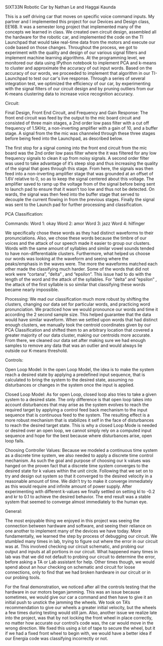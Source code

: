SIXT33N Robotic Car
by Nathan Le and Haggai Kaunda

This is a self driving car that moves on specific voice command inputs. My partner and I implemented this project for our Devices and Design class, EE16B. It was a semester long project that implemented many of the concepts we learned in class. We created own circuit design, assembled all the hardware for the robotic car, and implemented the code on the TI Launchpad that would take real-time data from the motors and execute our code based on those changes. Throughout the process, we got to experiment with the quality and design of our various signal filters and implement machine learning algorithms. At the programming level, we monitored our data using IPython notebook to implement PCA and k-means to cluster and approximate the accuracy of out input words. Based on the accuracy of our words, we proceeded to implement that algorithm in our TI-Launchpad to test our car's live response. Through a series of several integration test, we optimized the efficiency of our car, by experimenting with the signal filters of our circuit design and by pruning outliers from our K-means clustering data to increase voice recognition accuracy.


Circuit:

Final Design, Front End Circuit, and Frequency and Gain Response:
The front end circuit was feed by the output to the mic board circuit and consisted of three main stages, a 2nd order low pass filter with a cut off frequency of 1.5KHz, a non-inverting amplifier with a gain of 10, and a buffer stage. A signal from the the mic was channeled through these three stages before being feed into the Launchpad, as described below. 

The first stop for a signal coming into the front end circuit from the mic board was the 2nd order low pass filter where the it was filtered for any low frequency signals to clean it up from noisy signals. A second order filter was used to take advantage of it’s steep slop and thus increasing the quality of the signal that goes through this stage. From here, the signals was then feed into a non-inverting amplifier stage that was grounded at an offset of 1.6V relative to 0, so as to keep the signal centered about this voltage. The amplifier saved to ramp up the voltage from of the signal before being sent to launch pad to ensure that it wasn’t too low and thus not be detected. On wards, the signal was then feed into the buffer stage that served to decouple the current flowing in from the previous stages. Finally the signal was sent to the Launch pad for further processing and classification. 


PCA Classification:

Commands:
Word 1: okay
Word 2: amor
Word 3: jazz
Word 4: hilfinger

We specifically chose these words as they had distinct waveforms to their pronunciations. Also, we chose these words because the timbre of our voices and the attack of our speech made it easier to group our clusters. Words with the same amount of syllables and similar vowel sounds tended to have non-differentiable clusters. Furthermore, what helped us choose our words was looking at the waveform and seeing where the peaks/emphasis in the waves were. The more the waveforms matched each other made the classifying much harder. Some of the words that did not work were “cortana”,  “delta” , and “epsilon”. This issue had to do with the length of the word and the attack of the syllables. For “delta” and “epsilon” , the attack of the first syllable is so similar that classifying these words became nearly impossible.


Processing:
We mad our classification much more robust by shifting the clusters, changing our data set for particular words, and practicing word pronunciation. We practiced how we would pronounce our words and time it according the 2 second sample size. This helped guarantee that the data would have similar waveform. When we settled upon words that had distinct enough clusters, we manually took the centroid coordinates given by our PCA Classification and shifted them to an arbitrary location that covered a greater majority of our data cluster, making our centroids more accurate. From there, we cleaned our data set after making sure we had enough samples to remove any data that was an outlier and would always lie outside our K-means threshold.



Controls:

Open Loop Model:
In the open Loop Model, the idea is to make the system reach a desired state by applying a predefined input sequence, that is calculated to bring the system to the desired state, assuming no disturbances or changes in the system once the input is applied. 

Closed Loop Model:
As for open Loop, closed loop also tries to take a given system to a desired state. The only difference is that open loop takes into account disturbances that may arise as the system evolves to reach the required target by applying a control feed back mechanism to the input sequence that is continuous feed to the system. The resulting effect is a more robust mechanism that is stabilizes it self in the face of disturbances to reach the desired target state. This is why a closed Loop Mode is needed or desired over an open loop, we cannot simply rely on a computed input sequence and hope for the best because where disturbances arise, open loop fails. 

Choosing Controller Values:
Because we modeled a continuous time system as a discrete time system, we also needed to apply a discrete time control mechanism. As such the goal and purpose of choosing our k values was hanged on the proven fact that a discrete time system converges to the desired state for k values within the unit circle. Following that we set on to try and design out system so that it converged to the desired velocity in a reasonable amount of time. We didn’t try to make it converge immediately as this would require and infinite amount of power supply. After experimenting with different k-values we finally settled on setting kl to -0.2 and kr to 0.1 to achieve the desired behavior. The end result was a stable system that seemed to converge almost immediately to the human eye. 


General:

The most enjoyable thing we enjoyed in this project was seeing the connection between hardware and software, and seeing their reliance on one another to implement many of the devices we have today. More fundamentally, we learned the step by process of debugging our circuit. We stumbled many times in lab, trying to figure out where the error in our circuit was at. This involved checking our circuit schematic, and probing our output and inputs at all portions in our circuit. What happened many times in lab was that we did not default to probing our circuit to determine the error, before asking a TA or Lab assistant for help. Other times though, we would spend about an hour checking on schematic and circuit for loose connections, only to find that we had broken hardware in our circuit or in our probing tools.

For the final demonstration, we noticed after all the controls testing that the hardware in our motors began jamming. This was an issue because sometimes, we would give our car a command and then have to give it an initial push to unstick the jamming the wheels. We took on TA’s recommendation to give our wheels a greater initial velocity, but the wheels a few times during testing would still jam. Also, another issue we realize late into the project, was that by not locking the front wheel in place correctly, no matter how accurate our control’s code was, the car would move in the wrong direction. We fixed this using a lot of tape to secure the wheel, but it if we had a fixed front wheel to begin with, we would have a better idea if our Energia code was classifying incorrectly or not.
